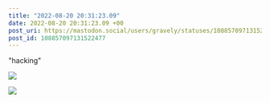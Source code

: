 ```yaml
---
title: "2022-08-20 20:31:23.09"
date: 2022-08-20 20:31:23.09 +00
post_uri: https://mastodon.social/users/gravely/statuses/108857097131522477
post_id: 108857097131522477
---
```

"hacking"


![](/images/108857096742236758.jpg)

![](/images/108857097038497332.jpg)

